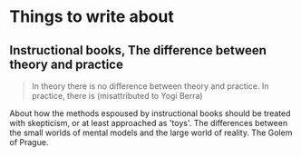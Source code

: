 # Things to write about

## Instructional books, The difference between theory and practice

> In theory there is no difference between theory and practice. In practice, there is (misattributed to Yogi Berra)

About how the methods espoused by instructional books should be treated with skepticism, or at least approached as 'toys'.
The differences between the small worlds of mental models and the large world of reality.
The Golem of Prague.

